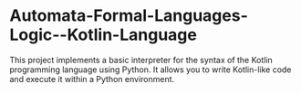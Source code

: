 # Automata-Formal-Languages-Logic--Kotlin-Language
This project implements a basic interpreter for the syntax of the Kotlin programming language using Python. It allows you to write Kotlin-like code and execute it within a Python environment.
